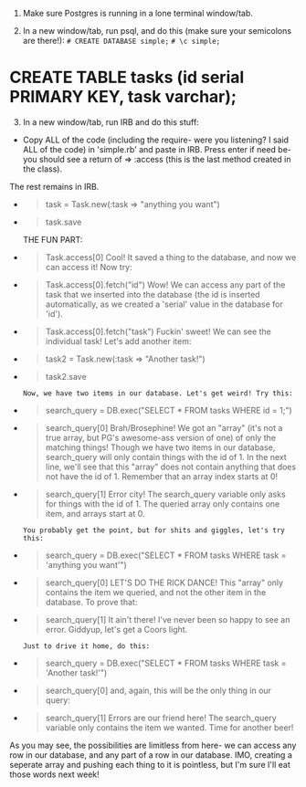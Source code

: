 1. Make sure Postgres is running in a lone terminal window/tab.

2. In a new window/tab, run psql, and do this (make sure your semicolons are there!):
  `# CREATE DATABASE simple;`
  `# \c simple;`
  # CREATE TABLE tasks (id serial PRIMARY KEY, task varchar);

3. In a new window/tab, run IRB and do this stuff:
  - Copy ALL of the code (including the require- were you listening? I said ALL of the code) in 'simple.rb' and paste in IRB. Press enter if need be- you should see a return of => :access (this is the last method created in the class).

  The rest remains in IRB.

  - > task = Task.new(:task => "anything you want")
  - > task.save

    THE FUN PART:

  - > Task.access[0]
        Cool! It saved a thing to the database, and now we can access it! Now try:
  - > Task.access[0].fetch("id")
        Wow! We can access any part of the task that we inserted into the database (the id is inserted automatically, as we created a 'serial' value in the database for 'id').
  - > Task.access[0].fetch("task")
        Fuckin' sweet! We can see the individual task! Let's add another item:

  - > task2 = Task.new(:task => "Another task!")
  - > task2.save

        Now, we have two items in our database. Let's get weird! Try this:

  - > search_query = DB.exec("SELECT * FROM tasks WHERE id = 1;")
  - > search_query[0]
        Brah/Brosephine! We got an "array" (it's not a true array, but PG's awesome-ass version of one) of only the matching things! Though we have two items in our database, search_query will only contain things with the id of 1. In the next line, we'll see that this "array" does not contain anything that does not have the id of 1. Remember that an array index starts at 0!

  - > search_query[1]
        Error city! The search_query variable only asks for things with the id of 1. The queried array only contains one item, and arrays start at 0.

        You probably get the point, but for shits and giggles, let's try this:

  - > search_query = DB.exec("SELECT * FROM tasks WHERE task = 'anything you want'")
  - > search_query[0]
        LET'S DO THE RICK DANCE! This "array" only contains the item we queried, and not the other item in the database. To prove that:
  - > search_query[1]
        It ain't there! I've never been so happy to see an error.  Giddyup, let's get a Coors light.

        Just to drive it home, do this:

  - > search_query = DB.exec("SELECT * FROM tasks WHERE task = 'Another task!'")
  - > search_query[0]
        and, again, this will be the only thing in our query:
  - > search_query[1]
        Errors are our friend here! The search_query variable only contains the item we wanted. Time for another beer!

As you may see, the possibilities are limitless from here- we can access any row in our database, and any part of a row in our database. IMO, creating a seperate array and pushing each thing to it is pointless, but I'm sure I'll eat those words next week!
